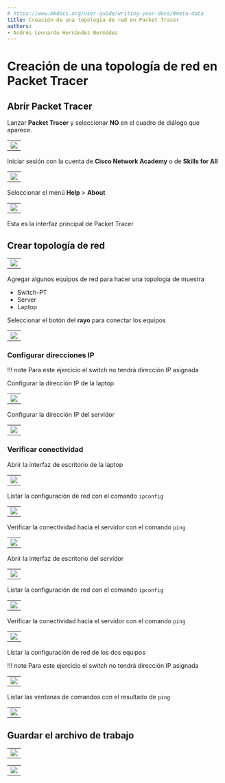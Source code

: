 ```yaml
---
# https://www.mkdocs.org/user-guide/writing-your-docs/#meta-data
title: Creación de una topología de red en Packet Tracer
authors:
- Andrés Leonardo Hernández Bermúdez
---
```


# Creación de una topología de red en Packet Tracer

## Abrir Packet Tracer

Lanzar **Packet Tracer** y seleccionar **NO** en el cuadro de diálogo que aparece.

|      |
|:----:|
| ![](img/packet-tracer-016-launch.png) |

Iniciar sesión con la cuenta de **Cisco Network Academy** o de **Skills for All**

|      |
|:----:|
| ![](img/packet-tracer-017-login.png) |

<!--
|      |
|:----:|
| ![](img/packet-tracer-017-login-password.png) |

|      |
|:----:|
| ![](img/packet-tracer-017-login-username.png) |
-->

Seleccionar el menú **Help** > **About**

|      |
|:----:|
| ![](img/packet-tracer-019-about.png) |

Esta es la interfaz principal de Packet Tracer

## Crear topología de red

|      |
|:----:|
| ![](img/packet-tracer-018-interface.png) |

Agregar algunos equipos de red para hacer una topología de muestra

- Switch-PT
- Server
- Laptop

Seleccionar el botón del **rayo** para conectar los equipos

|      |
|:----:|
| ![](img/packet-tracer-020-network.png) |

### Configurar direcciones IP

!!! note
    Para este ejercicio el switch no tendrá dirección IP asignada

Configurar la dirección IP de la laptop

|      |
|:----:|
| ![](img/packet-tracer-021-laptop-IP.png) |

Configurar la dirección IP del servidor

|      |
|:----:|
| ![](img/packet-tracer-022-server-IP.png) |


### Verificar conectividad

Abrir la interfaz de escritorio de la laptop

|      |
|:----:|
| ![](img/packet-tracer-023-laptop-desktop.png) |

Listar la configuración de red con el comando `ipconfig`

|      |
|:----:|
| ![](img/packet-tracer-024-laptop-ipconfig.png) |

Verificar la conectividad hacia el servidor con el comando `ping`

|      |
|:----:|
| ![](img/packet-tracer-025-laptop-ping.png) |

Abrir la interfaz de escritorio del servidor

|      |
|:----:|
| ![](img/packet-tracer-026-server-desktop.png) |

Listar la configuración de red con el comando `ipconfig`

|      |
|:----:|
| ![](img/packet-tracer-027-server-ipconfig.png) |

Verificar la conectividad hacia el servidor con el comando `ping`

|      |
|:----:|
| ![](img/packet-tracer-028-server-ping.png) |

Listar la configuración de red de los dos equipos

!!! note
    Para este ejercicio el switch no tendrá dirección IP asignada

|      |
|:----:|
| ![](img/packet-tracer-029-both-config.png) |

Listar las ventanas de comandos con el resultado de `ping`

|      |
|:----:|
| ![](img/packet-tracer-030-both-ping.png) |

## Guardar el archivo de trabajo

|      |
|:----:|
| ![](img/packet-tracer-031-save.png) |


|      |
|:----:|
| ![](img/packet-tracer-032-save-location.png) |
